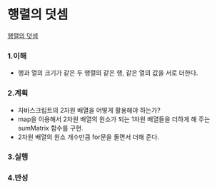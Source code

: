 # 행렬의 덧셈

[행렬의 덧셈](https://programmers.co.kr/learn/courses/30/lessons/12950)

### 1.이해

- 행과 열의 크기가 같은 두 행렬의 같은 행, 같은 열의 값을 서로 더한다.

### 2.계획

- 자바스크립트의 2차원 배열을 어떻게 활용해야 하는가?
- map을 이용해서 2차원 배열의 원소가 되는 1차원 배열들을 더하게 해 주는 sumMatrix 함수를 구현.
- 2차원 배열의 원소 개수만큼 for문을 돌면서 더해 준다.

### 3.실행

### 4.반성
